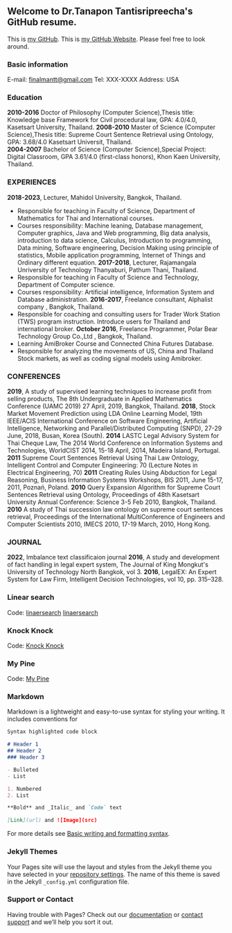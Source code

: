 ## Welcome to Dr.Tanapon Tantisripreecha's GitHub resume.

This is [my GitHub](https://github.com/finalmantt/finalmantt.github.io/edit/main/index.md).
This is [my GitHub Website](https://finalmantt.github.io/). 
Please feel free to look around.
### Basic information 

E-mail: finalmantt@gmail.com
Tel: XXX-XXXX 
Address: USA

### Education 
**2010-2016** Doctor of Philosophy (Computer Science),Thesis title: Knowledge base Framework for Civil procedural law, GPA: 4.0/4.0, Kasetsart University, Thailand. 
**2008-2010** Master of Science (Computer Science),Thesis title: Supreme Court Sentence Retrieval using Ontology, GPA: 3.68/4.0 Kasetsart Universit, Thailand.   
**2004-2007** Bachelor of Science (Computer Science),Special Project: Digital Classroom, GPA 3.61/4.0 (first-class honors), Khon Kaen University, Thailand.

### EXPERIENCES
**2018-2023**, Lecturer, Mahidol University, Bangkok, Thailand. 
- Responsible for teaching in Faculty of Science, Department of Mathematics for Thai and International courses.
- Courses responsibility: Machine leaning, Database management, Computer graphics, Java and Web programming, Big data analysis, introduction to data science, Calculus, Introduction to programming, Data mining, Software engineering, Decision Making using principle of statistics, Mobile application programming, Internet of Things and Ordinary different equation.
**2017-2018**, Lecturer, Rajamangala Unriversity of Technology Thanyaburi, Pathum Thani, Thailand.
- Responsible for teaching in Faculty of Science and Technology, Department of Computer science.
- Courses responsibility: Artificial intelligence, Information System and Database administration.
**2016-2017**, Freelance consultant, Alphalist company , Bangkok, Thailand. 
- Responsible for coaching and consulting users for Trader Work Station (TWS) program instruction. Introduce users for Thailand and international broker.
**October 2016**, Freelance Programmer, Polar Bear Technology Group Co.,Ltd , Bangkok, Thailand. 
- Learning AmiBroker Course and Connected China Futures Database.
- Responsible for analyzing the movements of US, China and Thailand Stock markets, as well as coding signal models using Amibroker.

### CONFERENCES 
**2019**, A study of supervised learning techniques to increase profit from selling products,	The 8th Undergraduate in Applied Mathematics Conference (UAMC 2019)
	27 April, 2019, Bangkok, Thailand.
**2018**, Stock Market Movement Prediction using LDA Online Learning Model, 19th IEEE/ACIS International Conference on Software Engineering, Artificial Intelligence, Networking and Parallel/Distributed Computing (SNPD), 27-29 June, 2018, Busan, Korea (South).
**2014** 	LASTC Legal Advisory System for Thai Cheque Law, The 2014 World Conference on Information Systems and Technologies, WorldCIST 2014, 15-18 April, 2014, Madeira Island, Portugal.
**2011** 	Supreme Court Sentences Retrieval Using Thai Law Ontology, Intelligent Control and Computer Engineering: 70 (Lecture Notes in Electrical Engineering, 70)
**2011** 	Creating Rules Using Abduction for Legal Reasoning, Business Information Systems Workshops, BIS 2011, June 15-17, 2011, Poznań, Poland.
**2010** 	Query Expansion Algorithm for Supreme Court Sentences Retrieval using Ontology, Proceedings of 48th Kasetsart University Annual Conference: Science
3-5 Feb 2010, Bangkok, Thailand.
**2010** 	A study of Thai succession law ontology on supreme court sentences retrieval, Proceedings of the International MultiConference of Engineers and Computer Scientists 2010, IMECS 2010, 17-19 March, 2010, Hong Kong.

### JOURNAL
**2022**, Imbalance text classificaion journal
**2016**, A study and development of fact handling in legal expert system, The Journal of King Mongkut's University of Technology North Bangkok, vol 3.
**2016**, LegalEX: An Expert System for Law Firm, Intelligent Decision Technologies, vol 10, pp. 315–328.


### Linear search
Code:
[linaersearch](https://finalmantt.github.io/linearsearch.html)
[linaersearch](https://finalmantt.github.io/linearsearch/index.html)



### Knock Knock
Code:
[Knock Knock](https://finalmantt.github.io/knock.html)

### My Pine
Code:
[My Pine](https://finalmantt.github.io/generatePine.html)

### Markdown

Markdown is a lightweight and easy-to-use syntax for styling your writing. It includes conventions for

```markdown
Syntax highlighted code block

# Header 1
## Header 2
### Header 3

- Bulleted
- List

1. Numbered
2. List

**Bold** and _Italic_ and `Code` text

[Link](url) and ![Image](src)
```

For more details see [Basic writing and formatting syntax](https://docs.github.com/en/github/writing-on-github/getting-started-with-writing-and-formatting-on-github/basic-writing-and-formatting-syntax).

### Jekyll Themes

Your Pages site will use the layout and styles from the Jekyll theme you have selected in your [repository settings](https://github.com/finalmantt/finalmantt.github.io/settings/pages). The name of this theme is saved in the Jekyll `_config.yml` configuration file.

### Support or Contact

Having trouble with Pages? Check out our [documentation](https://docs.github.com/categories/github-pages-basics/) or [contact support](https://support.github.com/contact) and we’ll help you sort it out.
